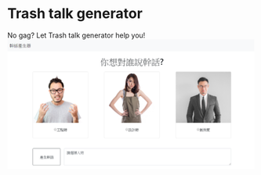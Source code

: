 # Trash talk generator
No gag? Let Trash talk generator help you!
![image](https://github.com/Rubyrubylai/trash-talk-generator/blob/master/trash_talk_generator.PNG)

